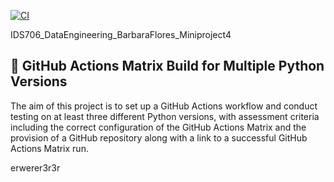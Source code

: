 [![CI](https://github.com/nogibjj/IDS706_DataEngineering_BarbaraFlores_Miniproject3/actions/workflows/cicd.yml/badge.svg)](https://github.com/nogibjj/IDS706_DataEngineering_BarbaraFlores_Miniproject3/actions/workflows/cicd.yml)

IDS706_DataEngineering_BarbaraFlores_Miniproject4
## 🤖  GitHub Actions Matrix Build for Multiple Python Versions

The aim of this project is to set up a GitHub Actions workflow and conduct testing on at least three different Python versions, with assessment criteria including the correct configuration of the GitHub Actions Matrix and the provision of a GitHub repository along with a link to a successful GitHub Actions Matrix run.

erwerer3r3r
